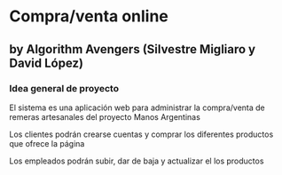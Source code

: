 # Compra/venta online
## by Algorithm Avengers (Silvestre Migliaro y David López)
### Idea general de proyecto

El sistema es una aplicación web para administrar la compra/venta de remeras artesanales del proyecto Manos Argentinas

Los clientes podrán crearse cuentas y comprar los diferentes productos que ofrece la página

Los empleados podrán subir, dar de baja y actualizar el los productos
